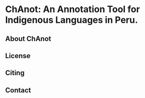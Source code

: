 # ChAnot: An Annotation Tool for Indigenous Languages in Peru.

## About ChAnot

## License

## Citing

## Contact
